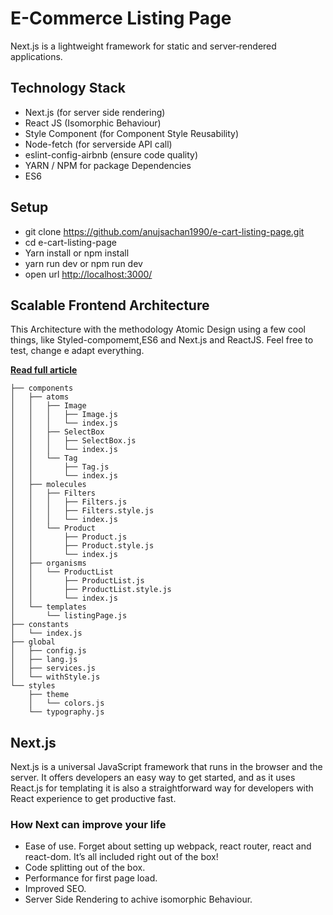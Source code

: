 # E-Commerce Listing Page

Next.js is a lightweight framework for static and server‑rendered applications.

## Technology Stack
- Next.js (for server side rendering)
- React JS (Isomorphic Behaviour)
- Style Component (for Component Style Reusability)
- Node-fetch (for serverside API call)
- eslint-config-airbnb (ensure code quality)
- YARN / NPM for package Dependencies
- ES6 


## Setup

- git clone https://github.com/anujsachan1990/e-cart-listing-page.git
- cd e-cart-listing-page
- Yarn install or npm install
- yarn run dev or npm run dev
- open url [http://localhost:3000/](http://localhost:3000/)

## Scalable Frontend Architecture

This Architecture with the methodology Atomic Design using a few cool things, like Styled-compomemt,ES6 and Next.js and ReactJS. 
Feel free to test, change e adapt everything. 

[**Read full article**](https://medium.com/@danilowoznica/atomic-design-with-react-e7aea8152957)
```
├── components
│   ├── atoms
│   │   ├── Image
│   │   │   ├── Image.js
│   │   │   └── index.js
│   │   ├── SelectBox
│   │   │   ├── SelectBox.js
│   │   │   └── index.js
│   │   └── Tag
│   │       ├── Tag.js
│   │       └── index.js
│   ├── molecules
│   │   ├── Filters
│   │   │   ├── Filters.js
│   │   │   ├── Filters.style.js
│   │   │   └── index.js
│   │   └── Product
│   │       ├── Product.js
│   │       ├── Product.style.js
│   │       └── index.js
│   ├── organisms
│   │   └── ProductList
│   │       ├── ProductList.js
│   │       ├── ProductList.style.js
│   │       └── index.js
│   └── templates
│       └── listingPage.js
├── constants
│   └── index.js
├── global
│   ├── config.js
│   ├── lang.js
│   ├── services.js
│   └── withStyle.js
└── styles
    ├── theme
    │   └── colors.js
    └── typography.js

```
## Next.js

Next.js is a universal JavaScript framework that runs in the browser and the server. It offers developers an easy way to get started, and as it uses React.js for templating it is also a straightforward way for developers with React experience to get productive fast.

### How Next can improve your life
- Ease of use. Forget about setting up webpack, react router, react and react-dom. It’s all     included right out of the box!
-  Code splitting out of the box.
-  Performance for first page load.
-  Improved SEO.
- Server Side Rendering to achive isomorphic Behaviour.

